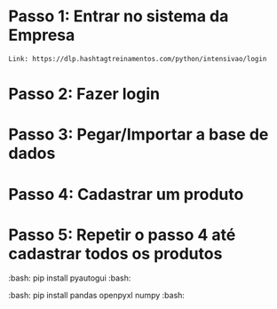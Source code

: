 # Passo 1: Entrar no sistema da Empresa
    Link: https://dlp.hashtagtreinamentos.com/python/intensivao/login
# Passo 2: Fazer login
# Passo 3: Pegar/Importar a base de dados
# Passo 4: Cadastrar um produto
# Passo 5: Repetir o passo 4 até cadastrar todos os produtos

:bash:
pip install pyautogui
:bash:

:bash:
pip install pandas openpyxl numpy
:bash:
